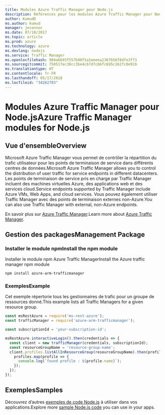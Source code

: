 ```yaml
---
title: Modules Azure Traffic Manager pour Node.js
description: Références pour les modules Azure Traffic Manager pour Node.js
author: KumudD
ms.author: kumud
manager: jeconnoc
ms.date: 07/18/2017
ms.topic: article
ms.prod: azure
ms.technology: azure
ms.devlang: nodejs
ms.service: Traffic Manager
ms.openlocfilehash: 904a6693f557b90f5a1eeeea2367b56f8dfe3ff1
ms.sourcegitcommit: 75051fec38cc3be4cb7d7cb6fc695c162fc0e91b
ms.translationtype: HT
ms.contentlocale: fr-FR
ms.lasthandoff: 05/17/2018
ms.locfileid: "34262703"
---
```

# <a name="azure-traffic-manager-modules-for-nodejs"></a><span data-ttu-id="a2150-103">Modules Azure Traffic Manager pour Node.js</span><span class="sxs-lookup"><span data-stu-id="a2150-103">Azure Traffic Manager modules for Node.js</span></span>

## <a name="overview"></a><span data-ttu-id="a2150-104">Vue d'ensemble</span><span class="sxs-lookup"><span data-stu-id="a2150-104">Overview</span></span>

<span data-ttu-id="a2150-105">Microsoft Azure Traffic Manager vous permet de contrôler la répartition du trafic utilisateur pour les points de terminaison de service dans différents centres de données.</span><span class="sxs-lookup"><span data-stu-id="a2150-105">Microsoft Azure Traffic Manager allows you to control the distribution of user traffic for service endpoints in different datacenters.</span></span> <span data-ttu-id="a2150-106">Les points de terminaison de service pris en charge par Traffic Manager incluent des machines virtuelles Azure, des applications web et des services cloud.</span><span class="sxs-lookup"><span data-stu-id="a2150-106">Service endpoints supported by Traffic Manager include Azure VMs, Web Apps, and cloud services.</span></span> <span data-ttu-id="a2150-107">Vous pouvez également utiliser Traffic Manager avec des points de terminaison externes non-Azure.</span><span class="sxs-lookup"><span data-stu-id="a2150-107">You can also use Traffic Manager with external, non-Azure endpoints.</span></span>

<span data-ttu-id="a2150-108">En savoir plus sur [Azure Traffic Manager](https://docs.microsoft.com/azure/traffic-manager/traffic-manager-overview).</span><span class="sxs-lookup"><span data-stu-id="a2150-108">Learn more about [Azure Traffic Manager](https://docs.microsoft.com/azure/traffic-manager/traffic-manager-overview).</span></span>

## <a name="management-package"></a><span data-ttu-id="a2150-109">Gestion des packages</span><span class="sxs-lookup"><span data-stu-id="a2150-109">Management Package</span></span>

### <a name="install-the-npm-module"></a><span data-ttu-id="a2150-110">Installer le module npm</span><span class="sxs-lookup"><span data-stu-id="a2150-110">Install the npm module</span></span>

<span data-ttu-id="a2150-111">Installer le module npm Azure Traffic Manager</span><span class="sxs-lookup"><span data-stu-id="a2150-111">Install the Azure traffic manager npm module</span></span>

```bash
npm install azure-arm-trafficmanager
```

### <a name="example"></a><span data-ttu-id="a2150-112">Exemples</span><span class="sxs-lookup"><span data-stu-id="a2150-112">Example</span></span>

<span data-ttu-id="a2150-113">Cet exemple répertorie tous les gestionnaires de trafic pour un groupe de ressources donné.</span><span class="sxs-lookup"><span data-stu-id="a2150-113">This example lists all Traffic Managers for a given resource group.</span></span>

```javascript
const msRestAzure = require('ms-rest-azure');
const trafficManager = require('azure-arm-trafficmanager');

const subscriptionId = 'your-subscription-id';

msRestAzure.interactiveLogin().then(credentials => {
  const client = new trafficManager(credentials, subscriptionId);
  const resourceGroupName = 'resource-group-name';
  client.profiles.listAllInResourceGroup(resourceGroupName).then(profiles => {
    profiles.map(profile => {
      console.log(`found profile : ${profile.name}`);
    });
  });
});
```

## <a name="samples"></a><span data-ttu-id="a2150-114">Exemples</span><span class="sxs-lookup"><span data-stu-id="a2150-114">Samples</span></span>

<span data-ttu-id="a2150-115">Découvrez d’autres [exemples de code Node.js](https://azure.microsoft.com/resources/samples/?platform=nodejs) à utiliser dans vos applications.</span><span class="sxs-lookup"><span data-stu-id="a2150-115">Explore more [sample Node.js code](https://azure.microsoft.com/resources/samples/?platform=nodejs) you can use in your apps.</span></span>
